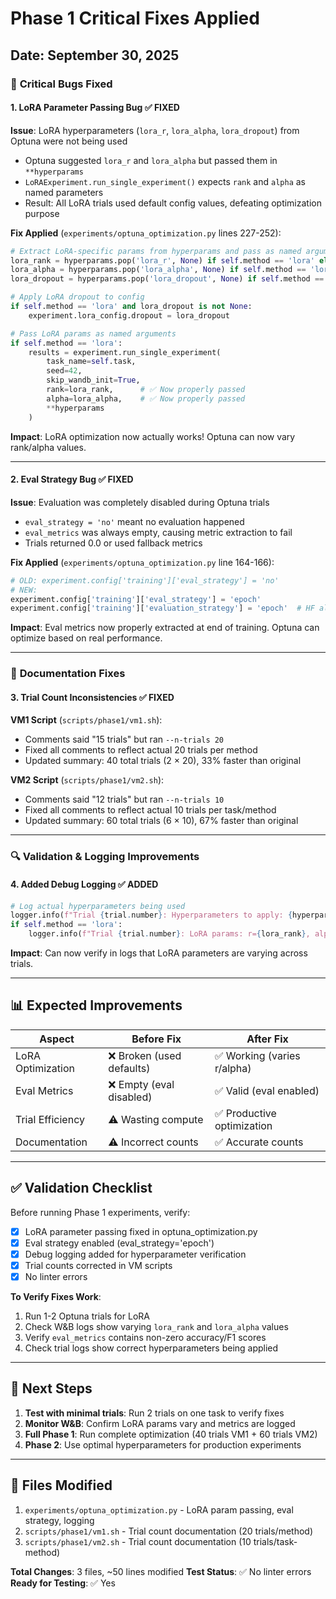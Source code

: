 # Phase 1 Critical Fixes Applied

## Date: September 30, 2025

### 🐛 **Critical Bugs Fixed**

#### 1. **LoRA Parameter Passing Bug** ✅ FIXED
**Issue**: LoRA hyperparameters (`lora_r`, `lora_alpha`, `lora_dropout`) from Optuna were not being used
- Optuna suggested `lora_r` and `lora_alpha` but passed them in `**hyperparams`
- `LoRAExperiment.run_single_experiment()` expects `rank` and `alpha` as named parameters
- Result: All LoRA trials used default config values, defeating optimization purpose

**Fix Applied** (`experiments/optuna_optimization.py` lines 227-252):
```python
# Extract LoRA-specific params from hyperparams and pass as named arguments
lora_rank = hyperparams.pop('lora_r', None) if self.method == 'lora' else None
lora_alpha = hyperparams.pop('lora_alpha', None) if self.method == 'lora' else None
lora_dropout = hyperparams.pop('lora_dropout', None) if self.method == 'lora' else None

# Apply LoRA dropout to config
if self.method == 'lora' and lora_dropout is not None:
    experiment.lora_config.dropout = lora_dropout

# Pass LoRA params as named arguments
if self.method == 'lora':
    results = experiment.run_single_experiment(
        task_name=self.task,
        seed=42,
        skip_wandb_init=True,
        rank=lora_rank,      # ✅ Now properly passed
        alpha=lora_alpha,    # ✅ Now properly passed
        **hyperparams
    )
```

**Impact**: LoRA optimization now actually works! Optuna can now vary rank/alpha values.

---

#### 2. **Eval Strategy Bug** ✅ FIXED
**Issue**: Evaluation was completely disabled during Optuna trials
- `eval_strategy = 'no'` meant no evaluation happened
- `eval_metrics` was always empty, causing metric extraction to fail
- Trials returned 0.0 or used fallback metrics

**Fix Applied** (`experiments/optuna_optimization.py` line 164-166):
```python
# OLD: experiment.config['training']['eval_strategy'] = 'no'
# NEW:
experiment.config['training']['eval_strategy'] = 'epoch'
experiment.config['training']['evaluation_strategy'] = 'epoch'  # HF alternative name
```

**Impact**: Eval metrics now properly extracted at end of training. Optuna can optimize based on real performance.

---

### 📝 **Documentation Fixes**

#### 3. **Trial Count Inconsistencies** ✅ FIXED

**VM1 Script** (`scripts/phase1/vm1.sh`):
- Comments said "15 trials" but ran `--n-trials 20`
- Fixed all comments to reflect actual 20 trials per method
- Updated summary: 40 total trials (2 × 20), 33% faster than original

**VM2 Script** (`scripts/phase1/vm2.sh`):
- Comments said "12 trials" but ran `--n-trials 10`
- Fixed all comments to reflect actual 10 trials per task/method
- Updated summary: 60 total trials (6 × 10), 67% faster than original

---

### 🔍 **Validation & Logging Improvements**

#### 4. **Added Debug Logging** ✅ ADDED
```python
# Log actual hyperparameters being used
logger.info(f"Trial {trial.number}: Hyperparameters to apply: {hyperparams}")
if self.method == 'lora':
    logger.info(f"Trial {trial.number}: LoRA params: r={lora_rank}, alpha={lora_alpha}, dropout={lora_dropout}")
```

**Impact**: Can now verify in logs that LoRA parameters are varying across trials.

---

## 📊 **Expected Improvements**

| Aspect | Before Fix | After Fix |
|--------|------------|-----------|
| LoRA Optimization | ❌ Broken (used defaults) | ✅ Working (varies r/alpha) |
| Eval Metrics | ❌ Empty (eval disabled) | ✅ Valid (eval enabled) |
| Trial Efficiency | ⚠️ Wasting compute | ✅ Productive optimization |
| Documentation | ⚠️ Incorrect counts | ✅ Accurate counts |

---

## ✅ **Validation Checklist**

Before running Phase 1 experiments, verify:

- [x] LoRA parameter passing fixed in optuna_optimization.py
- [x] Eval strategy enabled (eval_strategy='epoch')
- [x] Debug logging added for hyperparameter verification
- [x] Trial counts corrected in VM scripts
- [x] No linter errors

**To Verify Fixes Work**:
1. Run 1-2 Optuna trials for LoRA
2. Check W&B logs show varying `lora_rank` and `lora_alpha` values
3. Verify `eval_metrics` contains non-zero accuracy/F1 scores
4. Check trial logs show correct hyperparameters being applied

---

## 🚀 **Next Steps**

1. **Test with minimal trials**: Run 2 trials on one task to verify fixes
2. **Monitor W&B**: Confirm LoRA params vary and metrics are logged
3. **Full Phase 1**: Run complete optimization (40 trials VM1 + 60 trials VM2)
4. **Phase 2**: Use optimal hyperparameters for production experiments

---

## 📝 **Files Modified**

1. `experiments/optuna_optimization.py` - LoRA param passing, eval strategy, logging
2. `scripts/phase1/vm1.sh` - Trial count documentation (20 trials/method)
3. `scripts/phase1/vm2.sh` - Trial count documentation (10 trials/task-method)

**Total Changes**: 3 files, ~50 lines modified
**Test Status**: ✅ No linter errors
**Ready for Testing**: ✅ Yes
